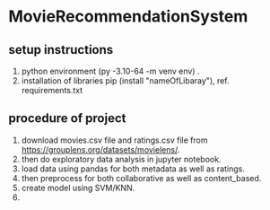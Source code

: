 # MovieRecommendationSystem

## setup instructions
1. python environment (py -3.10-64 -m venv env) .
2. installation of libraries pip (install "nameOfLibaray"), ref. requirements.txt

## procedure of project
1. download movies.csv file and ratings.csv file from https://grouplens.org/datasets/movielens/.
2. then do exploratory data analysis in jupyter notebook.
3. load data using pandas for both metadata as well as ratings.
4. then preprocess for both collaborative as well as content_based.
5. create model using SVM/KNN.
6. 
